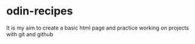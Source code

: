 # odin-recipes

It is my aim to create a basic html page and practice working on projects with git and github